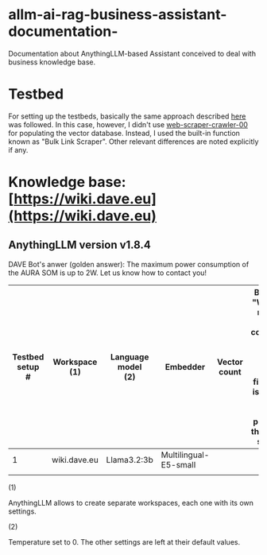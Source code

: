 # allm-ai-rag-business-assistant-documentation-

Documentation about AnythingLLM-based Assistant conceived to deal with business knowledge base.

# Testbed

For setting up the testbeds, basically the same approach described [here](https://github.com/am-dev-75/cc-ai-rag-business-assistant-documentation) was followed. In this case, however, I didn't use [web-scraper-crawler-00 ](https://github.com/am-dev-75/web-scraper-crawler-00) for populating the vector database. Instead, I used the built-in function known as "Bulk Link Scraper".
Other relevant differences are noted explicitly if any.

# Knowledge base: [https://wiki.dave.eu](https://wiki.dave.eu)

## AnythingLLM version v1.8.4

DAVE Bot's anwer (golden answer): The maximum power consumption of the AURA SOM is up to 2W. Let us know how to contact you!


| Testbed setup<br /># | Workspace (1) | Language model<br />(2) | Embedder              | Vector count | Benchmark<br />"What is the maximum power consumption of AURA SoM?"<br /><br />(Only the first answer is tabulated. For more details, pleasee see the following sections.) |
| ---------------------- | --------------- | ------------------------- | ----------------------- | -------------- | ---------------------------------------------------------------------------------------------------------------------------------------------------------------------------- |
| 1                    | wiki.dave.eu  | Llama3.2:3b              | Multilingual-E5-small |              |                                                                                                                                                                            |
|                      |               |                         |                       |              |                                                                                                                                                                            |

(1)

AnythingLLM allows to create separate workspaces, each one with its own settings.

(2)

Temperature set to 0. The other settings are left at their default values.
